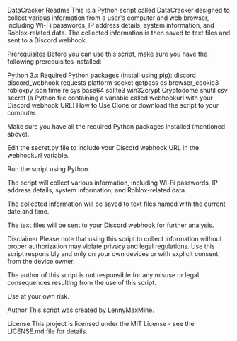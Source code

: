DataCracker Readme
This is a Python script called DataCracker designed to collect various information from a user's computer and web browser, including Wi-Fi passwords, IP address details, system information, and Roblox-related data. The collected information is then saved to text files and sent to a Discord webhook.

Prerequisites
Before you can use this script, make sure you have the following prerequisites installed:

Python 3.x
Required Python packages (install using pip):
discord
discord_webhook
requests
platform
socket
getpass
os
browser_cookie3
robloxpy
json
time
re
sys
base64
sqlite3
win32crypt
Cryptodome
shutil
csv
secret (a Python file containing a variable called webhookurl with your Discord webhook URL)
How to Use
Clone or download the script to your computer.

Make sure you have all the required Python packages installed (mentioned above).

Edit the secret.py file to include your Discord webhook URL in the webhookurl variable.

Run the script using Python.

The script will collect various information, including Wi-Fi passwords, IP address details, system information, and Roblox-related data.

The collected information will be saved to text files named with the current date and time.

The text files will be sent to your Discord webhook for further analysis.

Disclaimer
Please note that using this script to collect information without proper authorization may violate privacy and legal regulations. Use this script responsibly and only on your own devices or with explicit consent from the device owner.

The author of this script is not responsible for any misuse or legal consequences resulting from the use of this script.

Use at your own risk.

Author
This script was created by LennyMaxMine.

License
This project is licensed under the MIT License - see the LICENSE.md file for details.
